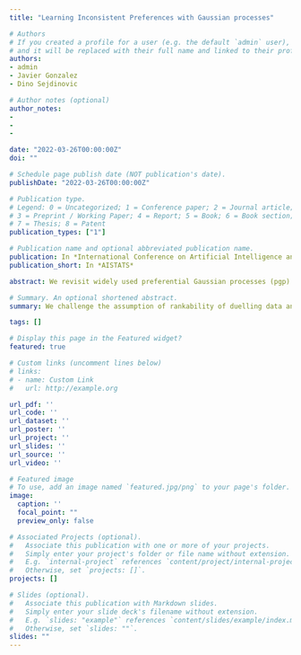 ```yaml
---
title: "Learning Inconsistent Preferences with Gaussian processes"

# Authors
# If you created a profile for a user (e.g. the default `admin` user), write the username (folder name) here 
# and it will be replaced with their full name and linked to their profile.
authors:
- admin
- Javier Gonzalez
- Dino Sejdinovic

# Author notes (optional)
author_notes:
- 
- 
- 

date: "2022-03-26T00:00:00Z"
doi: ""

# Schedule page publish date (NOT publication's date).
publishDate: "2022-03-26T00:00:00Z"

# Publication type.
# Legend: 0 = Uncategorized; 1 = Conference paper; 2 = Journal article;
# 3 = Preprint / Working Paper; 4 = Report; 5 = Book; 6 = Book section;
# 7 = Thesis; 8 = Patent
publication_types: ["1"]

# Publication name and optional abbreviated publication name.
publication: In *International Conference on Artificial Intelligence and Statistics*
publication_short: In *AISTATS*

abstract: We revisit widely used preferential Gaussian processes (pgp) by Chu et al.(2005) and challenge their modelling assumption that imposes rankability of data items via latent utility function values. We propose a generalisation of pgp which can capture more expressive latent preferential structures in the data and thus be used to model inconsistent preferences, i.e. where transitivity is violated, or to discover clusters of comparable items via spectral decomposition of the learned preference functions. We also consider the properties of associated covariance kernel functions and its reproducing kernel Hilbert Space (RKHS), giving a simple construction that satisfies universality in the space of preference functions. Finally, we provide an extensive set of numerical experiments on simulated and real-world datasets showcasing the competitiveness of our proposed method with state-of-the-art. Our experimental findings support the conjecture that violations of rankability are ubiquitous in real-world preferential data. 

# Summary. An optional shortened abstract.
summary: We challenge the assumption of rankability of duelling data and derive algorithms to model inconsistent preferences. <br /> <br /> *Published in AISTATS 2022*

tags: []

# Display this page in the Featured widget?
featured: true

# Custom links (uncomment lines below)
# links:
# - name: Custom Link
#   url: http://example.org

url_pdf: ''
url_code: ''
url_dataset: ''
url_poster: ''
url_project: ''
url_slides: ''
url_source: ''
url_video: ''

# Featured image
# To use, add an image named `featured.jpg/png` to your page's folder. 
image:
  caption: ''
  focal_point: ""
  preview_only: false

# Associated Projects (optional).
#   Associate this publication with one or more of your projects.
#   Simply enter your project's folder or file name without extension.
#   E.g. `internal-project` references `content/project/internal-project/index.md`.
#   Otherwise, set `projects: []`.
projects: []

# Slides (optional).
#   Associate this publication with Markdown slides.
#   Simply enter your slide deck's filename without extension.
#   E.g. `slides: "example"` references `content/slides/example/index.md`.
#   Otherwise, set `slides: ""`.
slides: ""
---
```

<!-- 
{{% callout note %}}
Click the *Cite* button above to demo the feature to enable visitors to import publication metadata into their reference management software.
{{% /callout %}}

{{% callout note %}}
Create your slides in Markdown - click the *Slides* button to check out the example.
{{% /callout %}} -->
<!-- 
Supplementary notes can be added here, including [code, math, and images](https://wowchemy.com/docs/writing-markdown-latex/). -->

